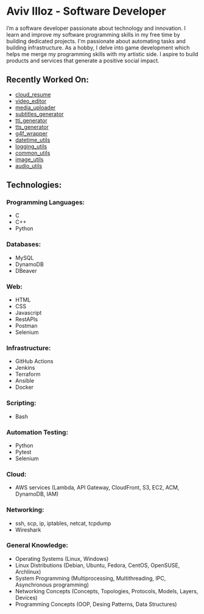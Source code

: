 # Aviv Illoz - Software Developer

<!--
**avivilloz/avivilloz** is a ✨ _special_ ✨ repository because its `README.md` (this file) appears on your GitHub profile.

Here are some ideas to get you started:

- 🔭 I’m currently working on ...
- 🌱 I’m currently learning ...
- 👯 I’m looking to collaborate on ...
- 🤔 I’m looking for help with ...
- 💬 Ask me about ...
- 📫 How to reach me: ...
- 😄 Pronouns: ...
- ⚡ Fun fact: ...
-->

I’m a software developer passionate about technology and innovation. I learn and improve my software programming skills in my free time by building dedicated projects. I'm passionate about automating tasks and building infrastructure. As a hobby, I delve into game development which helps me merge my programming skills with my artistic side. I aspire to build products and services that generate a positive social impact.

## Recently Worked On:

- [cloud_resume](https://github.com/avivilloz/cloud_resume)
- [video_editor](https://github.com/avivilloz/video_editor)
- [media_uploader](https://github.com/avivilloz/media_uploader)
- [subtitles_generator](https://github.com/avivilloz/subtitles_generator)
- [tti_generator](https://github.com/avivilloz/tti_generator)
- [tts_generator](https://github.com/avivilloz/tts_generator)
- [g4f_wrapper](https://github.com/avivilloz/g4f_wrapper)
- [datetime_utils](https://github.com/avivilloz/datetime_utils)
- [logging_utils](https://github.com/avivilloz/logging_utils)
- [common_utils](https://github.com/avivilloz/common_utils)
- [image_utils](https://github.com/avivilloz/image_utils)
- [audio_utils](https://github.com/avivilloz/audio_utils)

## Technologies:

### Programming Languages:

- C
- C++
- Python

### Databases:

- MySQL
- DynamoDB
- DBeaver

### Web:

- HTML
- CSS
- Javascript
- RestAPIs
- Postman
- Selenium

### Infrastructure:

- GitHub Actions
- Jenkins
- Terraform
- Ansible
- Docker

### Scripting:

- Bash

### Automation Testing:

- Python
- Pytest
- Selenium

### Cloud:

- AWS services (Lambda, API Gateway, CloudFront, S3, EC2, ACM, DynamoDB, IAM)

### Networking:

- ssh, scp, ip, iptables, netcat, tcpdump
- Wireshark

### General Knowledge:

- Operating Systems (Linux, Windows)
- Linux Distributions (Debian, Ubuntu, Fedora, CentOS, OpenSUSE, Archlinux)
- System Programming (Multiprocessing, Multithreading, IPC, Asynchronous programming)
- Networking Concepts (Concepts, Topologies, Protocols, Models, Layers, Devices)
- Programming Concepts (OOP, Desing Patterns, Data Structures)
